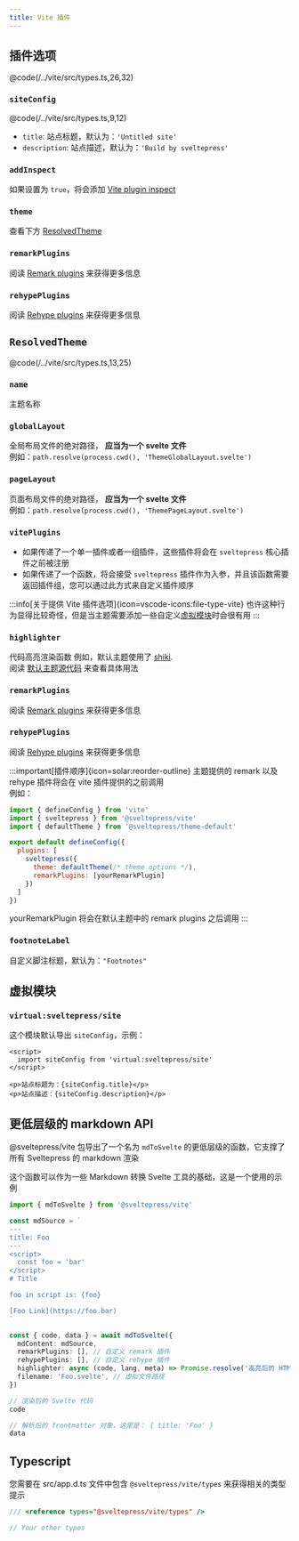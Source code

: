 ```yaml
---
title: Vite 插件
---
```


## 插件选项

@code(/../vite/src/types.ts,26,32)

### `siteConfig`

@code(/../vite/src/types.ts,9,12)

* `title`: 站点标题，默认为：`'Untitled site'`
* `description`: 站点描述，默认为：`'Build by sveltepress'`

### `addInspect`

如果设置为 `true`，将会添加 [Vite plugin inspect](https://github.com/antfu/vite-plugin-inspect)  

### `theme`

查看下方 [ResolvedTheme](#ResolvedTheme)

### `remarkPlugins`

阅读 [Remark plugins](https://github.com/remarkjs/remark#plugins) 来获得更多信息

### `rehypePlugins`  

阅读 [Rehype plugins](https://github.com/rehypejs/rehype#plugins) 来获得更多信息

## `ResolvedTheme`

@code(/../vite/src/types.ts,13,25)

### `name`   

主题名称

### `globalLayout`  

全局布局文件的绝对路径， **应当为一个 svelte 文件**  
例如：`path.resolve(process.cwd(), 'ThemeGlobalLayout.svelte')`

### `pageLayout`  

页面布局文件的绝对路径， **应当为一个 svelte 文件**  
例如：`path.resolve(process.cwd(), 'ThemePageLayout.svelte')`
  
### `vitePlugins`  

* 如果传递了一个单一插件或者一组插件，这些插件将会在 `sveltepress` 核心插件之前被注册
* 如果传递了一个函数，将会接受 `sveltepress` 插件作为入参，并且该函数需要返回插件组，您可以通过此方式来自定义插件顺序

:::info[关于提供 Vite 插件选项]{icon=vscode-icons:file-type-vite}
  也许这种行为显得比较奇怪，但是当主题需要添加一些自定义[虚拟模块](https://vitejs.dev/guide/api-plugin.html#virtual-modules-convention)时会很有用
:::

### `highlighter`  

代码高亮渲染函数
例如，默认主题使用了 [shiki](https://github.com/shikijs/shiki).  
阅读 [默认主题源代码](https://github.com/Blackman99/sveltepress/blob/256c1abe6be51d37fa1ff5f9148368207c47a7ae/packages/theme-default/src/markdown/highlighter.ts) 来查看具体用法

### `remarkPlugins`  

阅读 [Remark plugins](https://github.com/remarkjs/remark#plugins) 来获得更多信息

### `rehypePlugins`  

阅读 [Rehype plugins](https://github.com/rehypejs/rehype#plugins) 来获得更多信息

:::important[插件顺序]{icon=solar:reorder-outline}
主题提供的 remark 以及 rehype 插件将会在 vite 插件提供的之前调用  
例如：
```js title="vite.config.(js|ts)"
import { defineConfig } from 'vite'
import { sveltepress } from '@sveltepress/vite'
import { defaultTheme } from '@sveltepress/theme-default'

export default defineConfig({
  plugins: [
    sveltepress({
      theme: defaultTheme(/* theme options */),
      remarkPlugins: [yourRemarkPlugin]
    })
  ]
})
```
yourRemarkPlugin 将会在默认主题中的 remark plugins 之后调用
:::

### `footnoteLabel`

自定义脚注标题，默认为：`"Footnotes"`

## 虚拟模块

### `virtual:sveltepress/site`

这个模块默认导出 `siteConfig`，示例：

```svelte live
<script>
  import siteConfig from 'virtual:sveltepress/site'
</script>

<p>站点标题为：{siteConfig.title}</p>
<p>站点描述：{siteConfig.description}</p>
```

## 更低层级的 markdown API

@sveltepress/vite 包导出了一个名为 `mdToSvelte` 的更低层级的函数，它支撑了所有 Sveltepress 的 markdown 渲染

这个函数可以作为一些 Markdown 转换 Svelte 工具的基础，这是一个使用的示例

```ts
import { mdToSvelte } from '@sveltepress/vite'

const mdSource = `
---
title: Foo 
---
<script>
  const foo = 'bar'
</script>
# Title

foo in script is: {foo}

[Foo Link](https://foo.bar)
`

const { code, data } = await mdToSvelte({
  mdContent: mdSource,
  remarkPlugins: [], // 自定义 remark 插件
  rehypePlugins: [], // 自定义 rehype 插件
  highlighter: async (code, lang, meta) => Promise.resolve('高亮后的 HTML 结果'), // 自定义代码高亮函数
  filename: 'Foo.svelte', // 虚拟文件路径
})

// 渲染后的 Svelte 代码
code

// 解析后的 frontmatter 对象，这里是： { title: 'Foo' }
data
```

## Typescript

您需要在 src/app.d.ts 文件中包含 `@sveltepress/vite/types` 来获得相关的类型提示

```ts title="/src/app.d.ts"
/// <reference types="@sveltepress/vite/types" />

// Your other types
```
